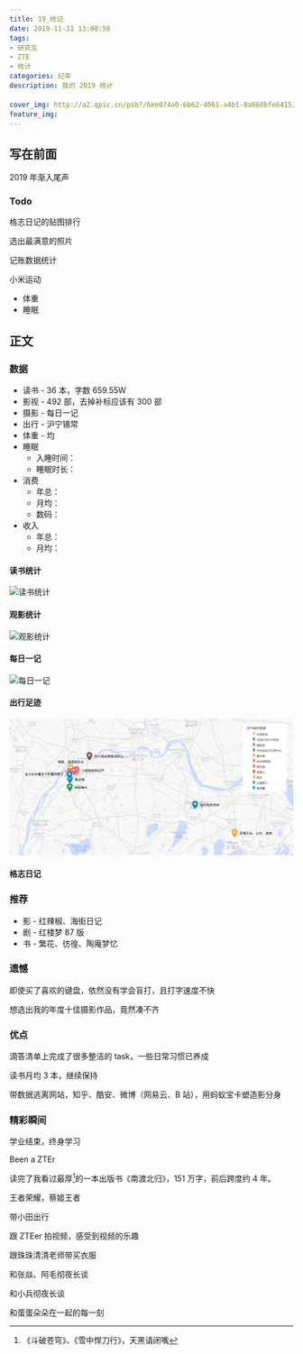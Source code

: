 ```yaml
---
title: 19_统记
date: 2019-11-31 13:00:58
tags:
- 研究生
- ZTE
- 统计
categories: 纪年
description: 我的 2019 统计

cover_img: http://a2.qpic.cn/psb?/6ee074a0-6b62-4061-a4b1-8a668bfe6415/Fg0dHP4hmkbVAA2jxXyWGbEG*WlOsNNvFcTeDvi9gYE!/b/dA0BAAAAAAAA&ek=1&kp=1&pt=0&tl=3&su=028768833&tm=1569643200&sce=0-12-12&rf=2-9
feature_img: 
---
```


## 写在前面

2019 年渐入尾声





### Todo

格志日记的贴图排行

选出最满意的照片

记账数据统计

小米运动

- 体重
- 睡眠



## 正文

### 数据

- 读书 - 36 本，字数 659.55W
- 影视 - 492 部，去掉补标应该有 300 部
- 摄影 - 每日一记
- 出行 - 沪宁锡常
- 体重 - 均
- 睡眠
  - 入睡时间：
  - 睡眠时长：
- 消费
  - 年总：
  - 月均：
  - 数码：
- 收入
  - 年总：
  - 月均：



#### 读书统计

![读书统计](http://a3.qpic.cn/psb?/6ee074a0-6b62-4061-a4b1-8a668bfe6415/MQ76eg*QcGqDX1st9*nceTtS6lOpN.cZK6ybgwnYKBk!/b/dN4AAAAAAAAA&ek=1&kp=1&pt=0&tl=3&su=051176097&tm=1569643200&sce=0-12-12&rf=2-9)



#### 观影统计

![观影统计](http://a1.qpic.cn/psb?/6ee074a0-6b62-4061-a4b1-8a668bfe6415/FEeThGXEM05o0vIblqyriQqqE3s*dNg6xLLv7N3KFpM!/b/dIgBAAAAAAAA&ek=1&kp=1&pt=0&tl=3&su=094417553&tm=1569643200&sce=0-12-12&rf=2-9)



#### 每日一记

![每日一记](http://a2.qpic.cn/psb?/6ee074a0-6b62-4061-a4b1-8a668bfe6415/Fg0dHP4hmkbVAA2jxXyWGbEG*WlOsNNvFcTeDvi9gYE!/b/dA0BAAAAAAAA&ek=1&kp=1&pt=0&tl=3&su=028768833&tm=1569643200&sce=0-12-12&rf=2-9)



#### 出行足迹

![travel trace](img/map.jpg)



#### 格志日记





### 推荐

- 影 - 红辣椒、海街日记
- 剧 - 红楼梦 87 版
- 书 - 繁花、彷徨、陶庵梦忆



### 遗憾

即使买了喜欢的键盘，依然没有学会盲打，且打字速度不快

想选出我的年度十佳摄影作品，竟然凑不齐



### 优点

滴答清单上完成了很多整洁的 task，一些日常习惯已养成

读书月均 3 本，继续保持

带数据逃离网站，知乎、酷安、微博（网易云、B 站），用蚂蚁宝卡塑造影分身



### 精彩瞬间

学业结束，终身学习

Been a ZTEr

读完了我看过最厚[^1]的一本出版书《南渡北归》，151 万字，前后跨度约 4 年。

王者荣耀，蔡姬王者

带小田出行

跟 ZTEer 拍视频，感受到视频的乐趣

跟珠珠清清老师带买衣服

和张燚、阿毛彻夜长谈

和小兵彻夜长谈

和蛋蛋朵朵在一起的每一刻







[^1]: 《斗破苍穹》、《雪中悍刀行》，天黑请闭嘴



